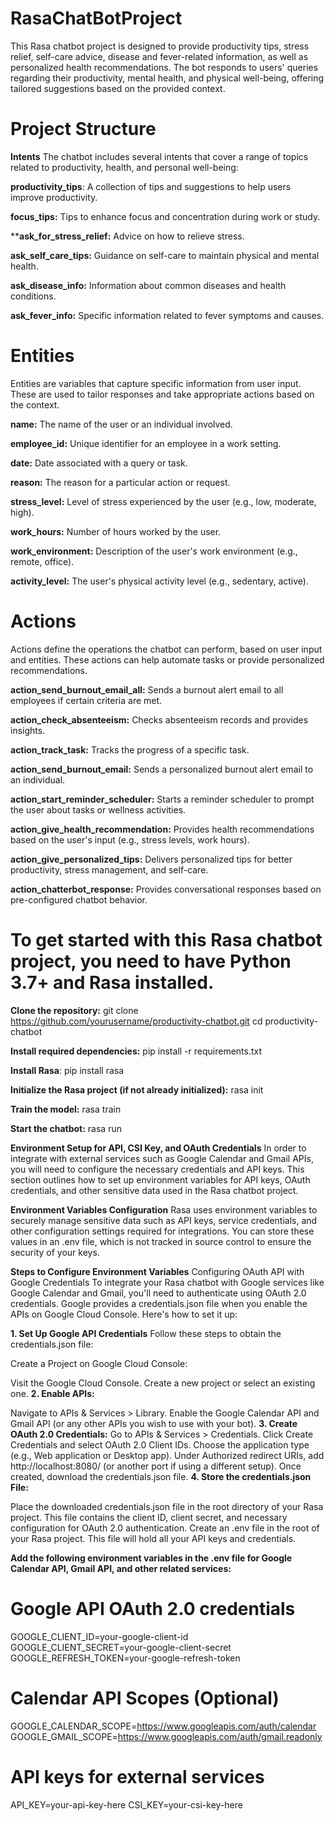 # RasaChatBotProject

This Rasa chatbot project is designed to provide productivity tips, stress relief, self-care advice, disease and fever-related information, as well as personalized health recommendations. The bot responds to users' queries regarding their productivity, mental health, and physical well-being, offering tailored suggestions based on the provided context.

# Project Structure

**Intents**
The chatbot includes several intents that cover a range of topics related to productivity, health, and personal well-being:

**productivity_tips**: A collection of tips and suggestions to help users improve productivity.

**focus_tips:** Tips to enhance focus and concentration during work or study.

****ask_for_stress_relief:** Advice on how to relieve stress.

**ask_self_care_tips:** Guidance on self-care to maintain physical and mental health.

**ask_disease_info:** Information about common diseases and health conditions.

**ask_fever_info:** Specific information related to fever symptoms and causes.

# Entities
Entities are variables that capture specific information from user input. These are used to tailor responses and take appropriate actions based on the context.

**name:** The name of the user or an individual involved.

**employee_id:** Unique identifier for an employee in a work setting.

**date:** Date associated with a query or task.

**reason:** The reason for a particular action or request.

**stress_level:** Level of stress experienced by the user (e.g., low, moderate, high).

**work_hours:** Number of hours worked by the user.

**work_environment:** Description of the user's work environment (e.g., remote, office).

**activity_level:** The user's physical activity level (e.g., sedentary, active).

# Actions
Actions define the operations the chatbot can perform, based on user input and entities. These actions can help automate tasks or provide personalized recommendations.

**action_send_burnout_email_all:** Sends a burnout alert email to all employees if certain criteria are met.

**action_check_absenteeism:** Checks absenteeism records and provides insights.

**action_track_task:** Tracks the progress of a specific task.

**action_send_burnout_email:** Sends a personalized burnout alert email to an individual.

**action_start_reminder_scheduler:** Starts a reminder scheduler to prompt the user about tasks or wellness activities.

**action_give_health_recommendation:** Provides health recommendations based on the user's input (e.g., stress levels, work hours).

**action_give_personalized_tips:** Delivers personalized tips for better productivity, stress management, and self-care.

**action_chatterbot_response:** Provides conversational responses based on pre-configured chatbot behavior.

# To get started with this Rasa chatbot project, you need to have Python 3.7+ and Rasa installed.

**Clone the repository:**
git clone https://github.com/yourusername/productivity-chatbot.git
cd productivity-chatbot

**Install required dependencies:**
pip install -r requirements.txt

**Install Rasa**:
pip install rasa

**Initialize the Rasa project (if not already initialized):**
rasa init

**Train the model:**
rasa train

**Start the chatbot:**
rasa run

**Environment Setup for API, CSI Key, and OAuth Credentials**
In order to integrate with external services such as Google Calendar and Gmail APIs, you will need to configure the necessary credentials and API keys. This section outlines how to set up environment variables for API keys, OAuth credentials, and other sensitive data used in the Rasa chatbot project.

**Environment Variables Configuration**
Rasa uses environment variables to securely manage sensitive data such as API keys, service credentials, and other configuration settings required for integrations. You can store these values in an .env file, which is not tracked in source control to ensure the security of your keys.

**Steps to Configure Environment Variables**
Configuring OAuth API with Google Credentials
To integrate your Rasa chatbot with Google services like Google Calendar and Gmail, you'll need to authenticate using OAuth 2.0 credentials. Google provides a credentials.json file when you enable the APIs on Google Cloud Console. Here's how to set it up:

**1. Set Up Google API Credentials**
Follow these steps to obtain the credentials.json file:

Create a Project on Google Cloud Console:

Visit the Google Cloud Console.
Create a new project or select an existing one.
**2. Enable APIs:**

Navigate to APIs & Services > Library.
Enable the Google Calendar API and Gmail API (or any other APIs you wish to use with your bot).
**3. Create OAuth 2.0 Credentials:**
Go to APIs & Services > Credentials.
Click Create Credentials and select OAuth 2.0 Client IDs.
Choose the application type (e.g., Web application or Desktop app).
Under Authorized redirect URIs, add http://localhost:8080/ (or another port if using a different setup).
Once created, download the credentials.json file.
**4. Store the credentials.json File:**

Place the downloaded credentials.json file in the root directory of your Rasa project. This file contains the client ID, client secret, and necessary configuration for OAuth 2.0 authentication.
Create an .env file in the root of your Rasa project. This file will hold all your API keys and credentials.

**Add the following environment variables in the .env file for Google Calendar API, Gmail API, and other related services:**

# Google API OAuth 2.0 credentials
GOOGLE_CLIENT_ID=your-google-client-id
GOOGLE_CLIENT_SECRET=your-google-client-secret
GOOGLE_REFRESH_TOKEN=your-google-refresh-token

# Calendar API Scopes (Optional)
GOOGLE_CALENDAR_SCOPE=https://www.googleapis.com/auth/calendar
GOOGLE_GMAIL_SCOPE=https://www.googleapis.com/auth/gmail.readonly

# API keys for external services
API_KEY=your-api-key-here
CSI_KEY=your-csi-key-here
